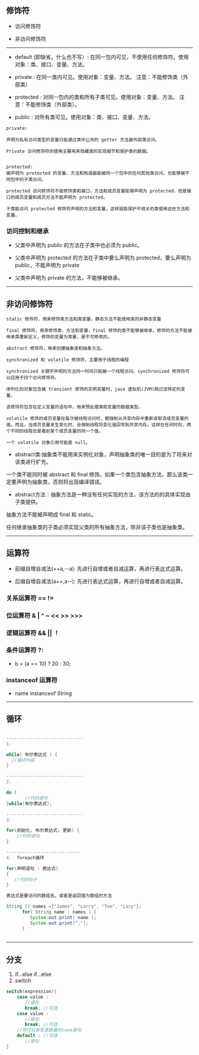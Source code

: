 ## 修饰符

- 访问修饰符

- 非访问修饰符

---

- default (即缺省，什么也不写）: 在同一包内可见，不使用任何修饰符。使用对象：类、接口、变量、方法。

- private : 在同一类内可见。使用对象：变量、方法。 注意：不能修饰类（外部类）

- protected : 对同一包内的类和所有子类可见。使用对象：变量、方法。 注意：不能修饰类（外部类）。

- public : 对所有类可见。使用对象：类、接口、变量、方法。

``` shell
private:

声明为私有访问类型的变量只能通过类中公共的 getter 方法被外部类访问。

Private 访问修饰符的使用主要用来隐藏类的实现细节和保护类的数据。


protected:
被声明为 protected 的变量、方法和构造器能被同一个包中的任何其他类访问，也能够被不同包中的子类访问。

protected 访问修饰符不能修饰类和接口，方法和成员变量能够声明为 protected，但是接口的成员变量和成员方法不能声明为 protected。

子类能访问 protected 修饰符声明的方法和变量，这样就能保护不相关的类使用这些方法和变量。
```

### 访问控制和继承

- 父类中声明为 public 的方法在子类中也必须为 public。

- 父类中声明为 protected 的方法在子类中要么声明为 protected，要么声明为 public，不能声明为 private

- 父类中声明为 private 的方法，不能够被继承。

---

## 非访问修饰符

``` shell
static 修饰符，用来修饰类方法和类变量。静态方法不能使用类的非静态变量

final 修饰符，用来修饰类、方法和变量，final 修饰的类不能够被继承，修饰的方法不能被继承类重新定义，修饰的变量为常量，是不可修改的。

abstract 修饰符，用来创建抽象类和抽象方法。

synchronized 和 volatile 修饰符，主要用于线程的编程

synchronized 关键字声明的方法同一时间只能被一个线程访问。synchronized 修饰符可以应用于四个访问修饰符。

序列化的对象包含被 transient 修饰的实例变量时，java 虚拟机(JVM)跳过该特定的变量。

该修饰符包含在定义变量的语句中，用来预处理类和变量的数据类型。

volatile 修饰的成员变量在每次被线程访问时，都强制从共享内存中重新读取该成员变量的值。而且，当成员变量发生变化时，会强制线程将变化值回写到共享内存。这样在任何时刻，两个不同的线程总是看到某个成员变量的同一个值。

一个 volatile 对象引用可能是 null。

```

- abstract类:抽象类不能用来实例化对象，声明抽象类的唯一目的是为了将来对该类进行扩充。

一个类不能同时被 abstract 和 final 修饰。如果一个类包含抽象方法，那么该类一定要声明为抽象类，否则将出现编译错误。

- abstract方法：抽象方法是一种没有任何实现的方法，该方法的的具体实现由子类提供。

抽象方法不能被声明成 final 和 static。

任何继承抽象类的子类必须实现父类的所有抽象方法，除非该子类也是抽象类。

---

## 运算符

- 前缀自增自减法(++a,--a): 先进行自增或者自减运算，再进行表达式运算。

- 后缀自增自减法(a++,a--): 先进行表达式运算，再进行自增或者自减运算。

### 关系运算符 ==   !=

### 位运算符 &  |  ^  ~  <<  >>  >>>

### 逻辑运算符  &&  ||  ！

### 条件运算符  ?:

-   b = (a == 10) ? 20 : 30;

### instanceof 运算符

- name instanceof String

---

## 循环

``` java

-----------------------------
1.

while( 布尔表达式 ) {
  //循环内容
}

-----------------------------
2.

do {
       //代码语句
}while(布尔表达式);

-----------------------------
3.

for(初始化; 布尔表达式; 更新) {
    //代码语句
}

----------------------------
4.  foreach循环

for(声明语句 : 表达式)
{
   //代码句子
}

表达式是要访问的数组名，或者是返回值为数组的方法

String [] names ={"James", "Larry", "Tom", "Lacy"};
      for( String name : names ) {
         System.out.print( name );
         System.out.print(",");
      }
	  
```

---

## 分支

1. if...else if...else
2. switch

``` java
switch(expression){
    case value :
       //语句
       break; //可选
    case value :
       //语句
       break; //可选
    //你可以有任意数量的case语句
    default : //可选
       //语句
}
```
